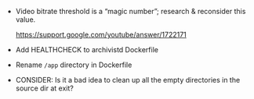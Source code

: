 * Video bitrate threshold is a “magic number”;
  research & reconsider this value.

  https://support.google.com/youtube/answer/1722171

* Add HEALTHCHECK to archivistd Dockerfile

* Rename `/app` directory in Dockerfile

* CONSIDER: Is it a bad idea to clean up all the empty directories in the
  source dir at exit?
